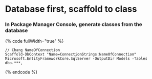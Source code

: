 # Database first, scaffold to class

### In Package Manager Console, generate classes from the database

{% code fullWidth="true" %}
```
// Chang NameOfConnection
Scaffold-DbContext "Name=ConnectionStrings:NameOfConnection" Microsoft.EntityFrameworkCore.SqlServer -OutputDir Models -Tables dbo.***,
```
{% endcode %}
